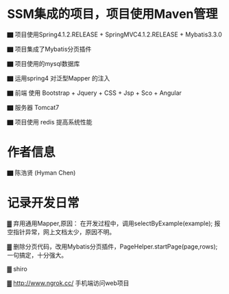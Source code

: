 #     SSM集成的项目，项目使用Maven管理

▇ 项目使用Spring4.1.2.RELEASE + SpringMVC4.1.2.RELEASE + Mybatis3.3.0

▇ 项目集成了Mybatis分页插件  

▇ 项目使用的mysql数据库

▇ 运用spring4 对泛型Mapper 的注入

▇ 前端 使用 Bootstrap + Jquery + CSS + Jsp + Sco + Angular

▇ 服务器 Tomcat7 

▇ 项目使用 redis 提高系统性能






#      作者信息

▇ 陈浩贤  (Hyman Chen)



#      记录开发日常

▓ 弃用通用Mapper,原因： 在开发过程中，调用selectByExample(example); 报空指针异常，网上文档太少，原因不明。

▓ 删除分页代码，改用Mybatis分页插件，PageHelper.startPage(page,rows); 一句搞定，十分强大。

▓ shiro

▓ http://www.ngrok.cc/ 手机端访问web项目


